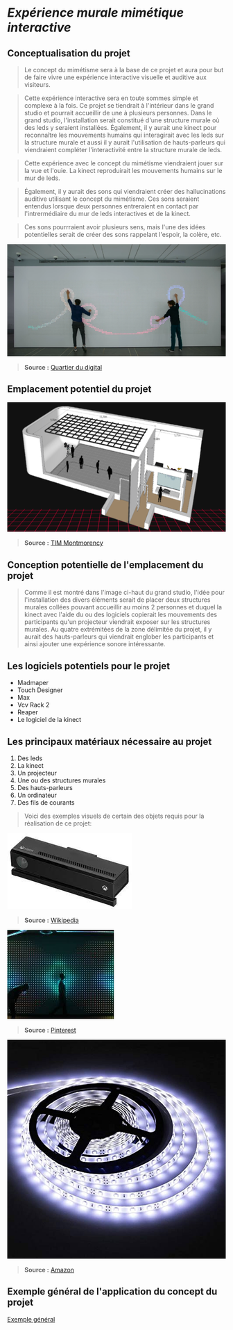 # *Expérience murale mimétique interactive*

## Conceptualisation du projet

>Le concept du mimétisme sera à la base de ce projet et aura pour but de faire vivre une expérience interactive visuelle et auditive aux visiteurs.


>Cette expérience interactive sera en toute sommes simple et complexe à la fois. Ce projet se tiendrait à l'intérieur dans le grand studio et pourrait accueillir de une à plusieurs personnes. Dans le grand studio, l'installation serait constitué d'une structure murale où des leds y seraient installées. Également, il y aurait une kinect pour reconnaître les mouvements humains qui interagirait avec les leds sur la structure murale et aussi il y aurait l'utilisation de hauts-parleurs qui viendraient compléter l'interactivité entre la structure murale de leds.


>Cette expérience avec le concept du mimétisme viendraient jouer sur la vue et l'ouie. La kinect reproduirait les mouvements humains sur le mur de leds.

>Également, il y aurait des sons qui viendraient créer des hallucinations auditive utilisant le concept du mimétisme. Ces sons seraient entendus lorsque deux personnes entreraient en contact par l'intrermédiaire du mur de leds interactives et de la kinect.

>Ces sons pourrraient avoir plusieurs sens, mais l'une des idées potentielles serait de créer des sons rappelant l'espoir, la colère, etc.


![connexion](/image_mimetisme/mur_leds.webp)
>**Source :** [Quartier du digital](https://quartierdudigital.fr/un-mur-interactif-par-google/)

## Emplacement potentiel du projet

![grand studio](image_mimetisme/grand_studio.png)
>**Source :** [TIM Montmorency](https://tim-montmorency.com/)

## Conception potentielle de l'emplacement du projet

>Comme il est montré dans l'image ci-haut du grand studio, l'idée pour l'installation des divers éléments serait de placer deux structures murales collées pouvant accueillir au moins 2 personnes et duquel la kinect avec l'aide du ou des logiciels copierait les mouvements des participants qu'un projecteur viendrait exposer sur les structures murales.
>Au quatre extrémitées de la zone délimitée du projet, il y aurait des hauts-parleurs qui viendrait englober les participants et ainsi ajouter une expérience sonore intéressante.

## Les logiciels potentiels pour le projet

- Madmaper
- Touch Designer
- Max
- Vcv Rack 2
- Reaper
- Le logiciel de la kinect

## Les principaux matériaux nécessaire au projet

1. Des leds
2. La kinect
3. Un projecteur
4. Une ou des structures murales
5. Des hauts-parleurs
6. Un ordinateur
7. Des fils de courants

>Voici des exemples visuels de certain des objets requis pour la réalisation de ce projet:

![kinect](image_mimetisme/kinect.jfif)
>**Source :** [Wikipedia](https://en.wikipedia.org/wiki/Kinect)

![mur de leds](image_mimetisme/leds.jfif)
>**Source :** [Pinterest](https://www.pinterest.com/pin/make-an-interactive-ipad-controlled-led-wall--382594930841529652/)

![rouleau de leds](image_mimetisme/rouleau_leds.jpg)
>**Source :** [Amazon](https://www.amazon.ca/-/fr/lumineuse-%C3%A9tanche-flexible-ext%C3%A9rieur-alimentation/dp/B018YPDH0C/ref=d_pd_sim_sccl_2_2/134-4322607-2920104?pd_rd_w=fEON0&content-id=amzn1.sym.ba3b5291-ec4c-43f7-af1a-7e847a923d90&pf_rd_p=ba3b5291-ec4c-43f7-af1a-7e847a923d90&pf_rd_r=JZ8ZRQDX0ZSRA2WK37JK&pd_rd_wg=MymIK&pd_rd_r=98e61a14-d489-4f6b-97b2-c0b1c3ee7580&pd_rd_i=B018YPDH0C&th=1)

## Exemple général de l'application du concept du projet

[Exemple général](https://www.youtube.com/watch?v=rtRscfX8O44)




